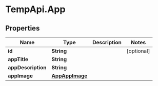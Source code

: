 # TempApi.App

## Properties

Name | Type | Description | Notes
------------ | ------------- | ------------- | -------------
**id** | **String** |  | [optional] 
**appTitle** | **String** |  | 
**appDescription** | **String** |  | 
**appImage** | [**AppAppImage**](AppAppImage.md) |  | 


